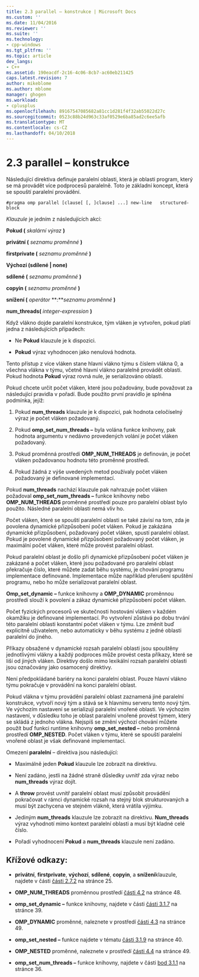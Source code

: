 ```yaml
---
title: 2.3 parallel – konstrukce | Microsoft Docs
ms.custom: ''
ms.date: 11/04/2016
ms.reviewer: ''
ms.suite: ''
ms.technology:
- cpp-windows
ms.tgt_pltfrm: ''
ms.topic: article
dev_langs:
- C++
ms.assetid: 190eacdf-2c16-4c06-8cb7-ac60eb211425
caps.latest.revision: 7
author: mikeblome
ms.author: mblome
manager: ghogen
ms.workload:
- cplusplus
ms.openlocfilehash: 89167547085682a81cc1d281f4f32ab55022d27c
ms.sourcegitcommit: 0523c88b24d963c33af0529e6ba85ad2c6ee5afb
ms.translationtype: MT
ms.contentlocale: cs-CZ
ms.lasthandoff: 04/10/2018
---
```

# <a name="23-parallel-construct"></a>2.3 parallel – konstrukce
Následující direktiva definuje paralelní oblasti, která je oblasti program, který se má provádět více podprocesů paralelně. Toto je základní koncept, která se spouští paralelní provádění.  
  
```  
#pragma omp parallel [clause[ [, ]clause] ...] new-line   structured-block  
```  
  
 *Klauzule* je jedním z následujících akcí:  
  
 **Pokud (** *skalární výraz* **)**  
  
 **privátní (** *seznamu proměnné* **)**  
  
 **firstprivate (** *seznamu proměnné* **)**  
  
 **Výchozí (sdílené &#124; none)**  
  
 **sdílené (** *seznamu proměnné* **)**  
  
 **copyin (** *seznamu proměnné* **)**  
  
 **snížení (** *operátor* **:***seznamu proměnné* **)**   
  
 **num_threads(** *integer-expression* **)**  
  
 Když vlákno dojde paralelní konstrukce, tým vláken je vytvořen, pokud platí jedna z následujících případech:  
  
-   Ne **Pokud** klauzule je k dispozici.  
  
-   **Pokud** výraz vyhodnocen jako nenulová hodnota.  
  
 Tento přístup z více vláken stane hlavní vlákno týmu s číslem vlákna 0, a všechna vlákna v týmu, včetně hlavní vlákno paralelně provádět oblasti. Pokud hodnota **Pokud** výraz rovná nule, je serializováno oblasti.  
  
 Pokud chcete určit počet vláken, které jsou požadovány, bude považovat za následující pravidla v pořadí. Bude použito první pravidlo je splněna podmínka, jejíž:  
  
1.  Pokud **num_threads** klauzule je k dispozici, pak hodnota celočíselný výraz je počet vláken požadovaný.  
  
2.  Pokud **omp_set_num_threads –** byla volána funkce knihovny, pak hodnota argumentu v nedávno provedených volání je počet vláken požadovaný.  
  
3.  Pokud proměnná prostředí **OMP_NUM_THREADS** je definován, je počet vláken požadovanou hodnotu této proměnné prostředí.  
  
4.  Pokud žádná z výše uvedených metod používaly počet vláken požadovaný je definované implementací.  
  
 Pokud **num_threads** nachází klauzule pak nahrazuje počet vláken požadoval **omp_set_num_threads –** funkce knihovny nebo **OMP_NUM_THREADS** proměnné prostředí pouze pro paralelní oblast bylo použito. Následné paralelní oblasti nemá vliv ho.  
  
 Počet vláken, které se spouští paralelní oblasti se také závisí na tom, zda je povolena dynamické přizpůsobení počet vláken. Pokud je zakázána dynamické přizpůsobení, požadovaný počet vláken, spustí paralelní oblast. Pokud je povolené dynamické přizpůsobení požadovaný počet vláken, je maximální počet vláken, které může provést paralelní oblast.  
  
 Pokud paralelní oblast je došlo při dynamické přizpůsobení počet vláken je zakázané a počet vláken, které jsou požadované pro paralelní oblast překračuje číslo, které můžete zadat běhu systému, je chování programu implementace definované. Implementace může například přerušení spuštění programu, nebo ho může serializovat paralelní oblast.  
  
 **Omp_set_dynamic –** funkce knihovny a **OMP_DYNAMIC** proměnnou prostředí slouží k povolení a zákaz dynamické přizpůsobení počet vláken.  
  
 Počet fyzických procesorů ve skutečnosti hostování vláken v každém okamžiku je definované implementací. Po vytvoření zůstává po dobu trvání této paralelní oblasti konstantní počet vláken v týmu. Lze změnit buď explicitně uživatelem, nebo automaticky v běhu systému z jedné oblasti paralelní do jiného.  
  
 Příkazy obsažené v dynamické rozsah paralelní oblasti jsou spouštěny jednotlivými vlákny a každý podproces může provést cesta příkazy, které se liší od jiných vláken. Direktivy došlo mimo lexikální rozsah paralelní oblasti jsou označovány jako osamocený direktivy.  
  
 Není předpokládané bariéry na konci paralelní oblast. Pouze hlavní vlákno týmu pokračuje v provádění na konci paralelní oblast.  
  
 Pokud vlákna v týmu provádění paralelní oblast zaznamená jiné paralelní konstrukce, vytvoří nový tým a stává se k hlavnímu serveru tento nový tým. Ve výchozím nastavení se serializují paralelní vnořené oblasti. Ve výchozím nastavení, v důsledku toho je oblast paralelní vnořené provést týmem, který se skládá z jednoho vlákna. Nejspíš se změní výchozí chování můžete použít buď funkci runtime knihovny **omp_set_nested –** nebo proměnná prostředí **OMP_NESTED**. Počet vláken v týmu, které se spouští paralelní vnořené oblast je však definované implementací.  
  
 Omezení **paralelní** – direktiva jsou následující:  
  
-   Maximálně jeden **Pokud** klauzule lze zobrazit na direktivu.  
  
-   Není zadáno, jestli na žádné straně důsledky uvnitř zda výraz nebo **num_threads** výraz dojít.  
  
-   A **throw** provést uvnitř paralelní oblast musí způsobit provádění pokračovat v rámci dynamické rozsah na stejný blok strukturovaných a musí být zachycena ve stejném vlákně, která vrátila výjimku.  
  
-   Jediným **num_threads** klauzule lze zobrazit na direktivu. **Num_threads** výraz vyhodnotí mimo kontext paralelní oblasti a musí být kladné celé číslo.  
  
-   Pořadí vyhodnocení **Pokud** a **num_threads** klauzule není zadáno.  
  
## <a name="cross-references"></a>Křížové odkazy:  
  
-   **privátní**, **firstprivate**, **výchozí**, **sdílené**, **copyin**, a **snížení**klauzule, najdete v části [části 2.7.2](../../parallel/openmp/2-7-2-data-sharing-attribute-clauses.md) na stránce 25.  
  
-   **OMP_NUM_THREADS** proměnnou prostředí [části 4.2](../../parallel/openmp/4-2-omp-num-threads.md) na stránce 48.  
  
-   **omp_set_dynamic –** funkce knihovny, najdete v části [části 3.1.7](../../parallel/openmp/3-1-7-omp-set-dynamic-function.md) na stránce 39.  
  
-   **OMP_DYNAMIC** proměnné, naleznete v prostředí [části 4.3](../../parallel/openmp/4-3-omp-dynamic.md) na stránce 49.  
  
-   **omp_set_nested –** funkce najdete v tématu [části 3.1.9](../../parallel/openmp/3-1-9-omp-set-nested-function.md) na stránce 40.  
  
-   **OMP_NESTED** proměnné, naleznete v prostředí [části 4.4](../../parallel/openmp/4-4-omp-nested.md) na stránce 49.  
  
-   **omp_set_num_threads –** funkce knihovny, najdete v části [bod 3.1.1](../../parallel/openmp/3-1-1-omp-set-num-threads-function.md) na stránce 36.